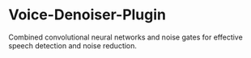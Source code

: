 # Voice-Denoiser-Plugin
Combined convolutional neural networks and noise gates for effective speech detection and noise reduction.
